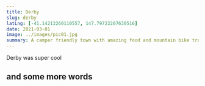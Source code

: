 ```yaml
---
title: Derby
slug: derby
latLng: [-41.14213260110557, 147.79722207630516]
date: 2021-03-01
image: ../images/pic01.jpg
summary: A camper friendly town with amazing food and mountain bike trails.
---
```


Derby was super cool

## and some more words
